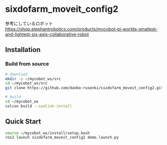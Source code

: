 # sixdofarm_moveit_config2

参考にしているロボット
https://shop.elephantrobotics.com/products/mycobot-pi-worlds-smallest-and-lightest-six-axis-collaborative-robot

## Installation

### Build from source



```sh
# download
mkdir -p ~/mycobot_ws/src
cd ~/mycobot_ws/src
git clone https://github.com/danbo-rusenki/sixdofarm_moveit_config2.git

# build
cd ~/mycobot_ws
colcon build --symlink-install

```

## Quick Start
```sh
source ~/mycobot_ws/install/setup.bash
ros2 launch sixdofarm_moveit_config2 demo.launch.py 
```


